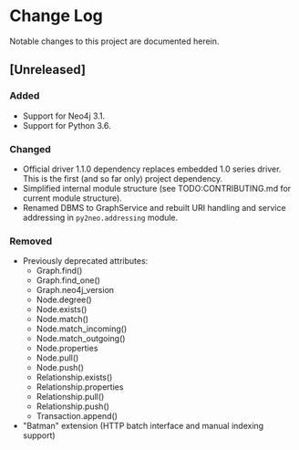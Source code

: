 # Change Log
Notable changes to this project are documented herein.

## [Unreleased]

### Added
- Support for Neo4j 3.1.
- Support for Python 3.6.

### Changed
- Official driver 1.1.0 dependency replaces embedded 1.0 series driver. This is the first (and so far only) project dependency.
- Simplified internal module structure (see TODO:CONTRIBUTING.md for current module structure).
- Renamed DBMS to GraphService and rebuilt URI handling and service addressing in `py2neo.addressing` module.

### Removed
- Previously deprecated attributes:
  - Graph.find()
  - Graph.find_one()
  - Graph.neo4j_version
  - Node.degree()
  - Node.exists()
  - Node.match()
  - Node.match_incoming()
  - Node.match_outgoing()
  - Node.properties
  - Node.pull()
  - Node.push()
  - Relationship.exists()
  - Relationship.properties
  - Relationship.pull()
  - Relationship.push()
  - Transaction.append()
- "Batman" extension (HTTP batch interface and manual indexing support)
